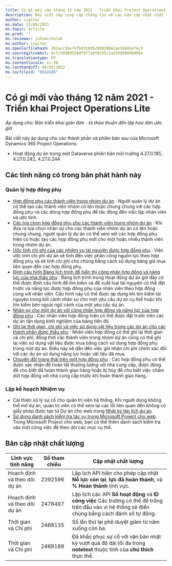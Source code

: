 ```yaml
---
title: Có gì mới vào tháng 12 năm 2021 - Triển khai Project Operations Lite
description: Bài viết này cung cấp thông tin về các bản cập nhật chất lượng có trong bản triển khai Project Operations lite vào tháng 12 năm 2021.
author: sigitac
ms.date: 12/09/2021
ms.topic: article
ms.prod: ''
ms.reviewer: johnmichalak
ms.author: sigitac
ms.openlocfilehash: 301acc5be76fb0318d6298820b62ae5bb05efac3
ms.sourcegitcommit: 6cfc50d89528df977a8f6a55c1ad39d99800d9b4
ms.translationtype: MT
ms.contentlocale: vi-VN
ms.lasthandoff: 06/03/2022
ms.locfileid: "8914106"
---
```

# <a name="whats-new-december-2021---project-operations-lite-deployment"></a>Có gì mới vào tháng 12 năm 2021 - Triển khai Project Operations Lite

_Áp dụng cho: Bản triển khai giản đơn - từ thỏa thuận đến lập hóa đơn ước giá_

Bài viết này áp dụng cho các thành phần và phiên bản sau của Microsoft Dynamics 365 Project Operations:

- Hoạt động dự án trong một Dataverse phiên bản môi trường 4.27.0.195, 4.27.0.242, 4.27.0.244


## <a name="features-included-in-this-release"></a>Các tính năng có trong bản phát hành này

### <a name="subcontract-management"></a>Quản lý hợp đồng phụ 

- [Hợp đồng phụ các thành viên trong nhóm dự án](../subcontracting/subcontracting-project-team-members.md) : Người quản lý dự án có thể tạo các thành viên nhóm có tên hoặc chung chung với các hợp đồng phụ và các dòng hợp đồng phụ để tác động đến việc lập nhân viên và ước tính.
- [Các lựa chọn hợp đồng phụ cho các thành viên trong nhóm dự án](../subcontracting/subcon-options.md) : Khi đưa ra lựa chọn nhân sự cho các thành viên nhóm dự án có tên hoặc chung chung, người quản lý dự án có thể xem xét các hợp đồng phụ hiện có hoặc tạo các hợp đồng phụ mới cho một hoặc nhiều thành viên trong nhóm dự án. 
- [Ước tính chi phí của các nhiệm vụ tài nguyên được hợp đồng phụ](../subcontracting/costing-subcon-ra.md) : Việc ước tính chi phí dự án sẽ tính đến việc phân công nguồn lực theo hợp đồng phụ và sẽ tính chi phí cho chúng bằng cách sử dụng bảng giá mua liên quan đến các hợp đồng phụ. 
- [Định cấu hình Bảng lịch trình để hiển thị công nhân hợp đồng và năng lực của nhà thầu phụ](../subcontracting/configure-sb-subcon.md) : Bảng lịch trình trong Hoạt động dự án giờ đây có thể được định cấu hình để tìm kiếm và đề xuất loại tài nguyên có thể đặt trước và năng lực được hợp đồng phụ của nhân viên theo hợp đồng cùng với nhân viên. Cấu hình này có thể được áp dụng khi tìm kiếm tài nguyên trong bối cảnh nhân sự cho một yêu cầu dự án cụ thể hoặc khi tìm kiếm bên ngoài ngữ cảnh của một yêu cầu dự án.
- [Nhân sự cho một dự án với công nhân hợp đồng và năng lực của hợp đồng phụ](../subcontracting/staffing-cw.md) : Các nhân viên hợp đồng hiện có thể được đặt trước trên các dự án tận dụng kinh nghiệm của bảng tiến độ.
- [Ghi lại thời gian, chi phí và việc sử dụng vật liệu trong các dự án cho các thành phần được thầu phụ](../subcontracting/recording-subcon-actuals.md) : Nhân viên hợp đồng có thể ghi lại thời gian và chi phí, đồng thời các thành viên trong nhóm dự án cũng có thể ghi lại việc sử dụng vật liệu được mua bằng cách sử dụng hợp đồng phụ trong một dự án. Điều này sẽ dẫn đến việc ghi nhận chi phí chính xác đối với các dự án sử dụng năng lực hoặc vật liệu đã mua.
- [Chuyển đổi trạng thái trên một hợp đồng phụ](../subcontracting/subcon-states.md) : Các hợp đồng phụ có thể được xác nhận để hoàn tất thương lượng với nhà cung cấp, được đóng để cho biết đã hoàn thành giao hàng hoặc bị hủy để cho biết việc chấm dứt hợp đồng với nhà cung cấp trước khi hoàn thành giao hàng.

### <a name="task-planning"></a>Lập kế hoạch Nhiệm vụ
- Cải thiện xử lý sự cố cho quản trị viên hệ thống. Khi người dùng không thể mở dự án, quản trị viên có thể xem lại các lỗi liên quan đến không có giấy phép được tạo từ Dự án cho web trong [Nhật ký lập lịch dự án](../../project-management/schedule-api-logs.md).
- [Sử dụng danh sách kiểm tra tác vụ trong Microsoft Project cho web](https://support.microsoft.com/en-us/office/use-task-checklists-in-microsoft-project-for-the-web-c69bcf73-5c75-4ad3-9893-6d6f92360e9c). Trong Microsoft Project cho web, bạn có thể thêm danh sách kiểm tra vào một công việc để theo dõi các mục cụ thể.

## <a name="quality-updates"></a>Bản cập nhật chất lượng

| **Lĩnh vực tính năng** | **Số tham chiếu** | **Cập nhật chất lượng** |
| --- | --- | --- |
| Hoạch định và theo dõi dự án | 2392596 | Lập lịch API hiện cho phép cập nhật **Nỗ lực còn lại**, **lực đã hoàn thành**, và **% Hoàn thành** lĩnh vực. |
| Hoạch định và theo dõi dự án | 2478497 | Lập lịch các API **Số hoạt động** và **ID công việc** Các trường có thể để trống trên đầu vào vì hệ thống sẽ điền chúng bằng cách đánh số tự động.|
| Thời gian và Chi phí | 2468135 | Số lần thử lại phê duyệt giảm từ năm xuống còn ba. |
| Thời gian và Chi phí | 2468188 | Đã khắc phục sự cố với văn bản nhật ký vượt quá độ dài tối đa trong **notetext** thuộc tính của **chú thích** thực thể. |
